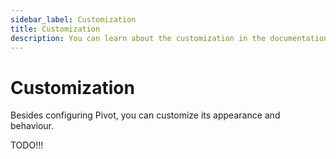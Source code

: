 ```yaml
---
sidebar_label: Customization
title: Customization
description: You can learn about the customization in the documentation of the DHTMLX JavaScript Pivot library. Browse developer guides and API reference, try out code examples and live demos, and download a free 30-day evaluation version of DHTMLX Pivot.
---
```


# Customization

Besides configuring Pivot, you can customize its appearance and behaviour. 

TODO!!!
